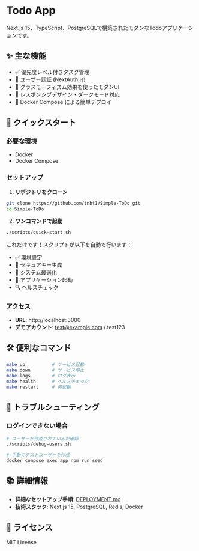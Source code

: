 # Todo App

Next.js 15、TypeScript、PostgreSQLで構築されたモダンなTodoアプリケーションです。

## ✨ 主な機能

- ✅ 優先度レベル付きタスク管理
- 🔐 ユーザー認証 (NextAuth.js)
- 🎨 グラスモーフィズム効果を使ったモダンUI
- 📱 レスポンシブデザイン・ダークモード対応
- 🐳 Docker Compose による簡単デプロイ

## 🚀 クイックスタート

### 必要な環境
- Docker
- Docker Compose

### セットアップ

1. **リポジトリをクローン**
```bash
git clone https://github.com/tnbt1/Simple-ToDo.git
cd Simple-ToDo
```

2. **ワンコマンドで起動**
```bash
./scripts/quick-start.sh
```

これだけです！スクリプトが以下を自動で行います：
- ✅ 環境設定
- 🔑 セキュアキー生成
- 🔧 システム最適化
- 🚀 アプリケーション起動
- 🔍 ヘルスチェック

### アクセス

- **URL**: http://localhost:3000
- **デモアカウント**: test@example.com / test123

## 🛠️ 便利なコマンド

```bash
make up          # サービス起動
make down        # サービス停止
make logs        # ログ表示
make health      # ヘルスチェック
make restart     # 再起動
```

## 🔧 トラブルシューティング

### ログインできない場合

```bash
# ユーザーが作成されているか確認
./scripts/debug-users.sh

# 手動でテストユーザーを作成
docker compose exec app npm run seed
```

## 📚 詳細情報

- **詳細なセットアップ手順**: [DEPLOYMENT.md](DEPLOYMENT.md)
- **技術スタック**: Next.js 15, PostgreSQL, Redis, Docker

## 📄 ライセンス

MIT License